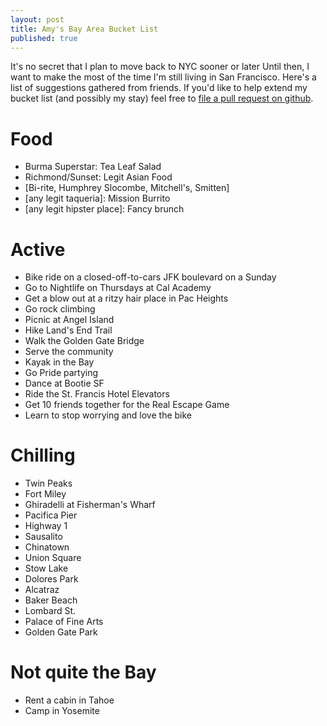 ```yaml
---
layout: post
title: Amy's Bay Area Bucket List
published: true
---
```


It's no secret that I plan to move back to NYC sooner or later Until then, 
I want to make the most of the time I'm still living in San Francisco. 
Here's a list of suggestions gathered from friends. If you'd like to help extend
my bucket list (and possibly my stay) feel free to [file a pull request on github](https://github.com/amyquispe/amyquispe.github.io/blob/master/_posts/2014-01-25-bay-area-bucket-list.markdown).

# Food #

* Burma Superstar: Tea Leaf Salad
* Richmond/Sunset: Legit Asian Food
* [Bi-rite, Humphrey Slocombe, Mitchell's, Smitten]
* [any legit taqueria]: Mission Burrito
* [any legit hipster place]: Fancy brunch  


# Active #

* Bike ride on a closed-off-to-cars JFK boulevard on a Sunday
* Go to Nightlife on Thursdays at Cal Academy
* Get a blow out at a ritzy hair place in Pac Heights
* Go rock climbing
* Picnic at Angel Island
* Hike Land's End Trail
* Walk the Golden Gate Bridge
* Serve the community
* Kayak in the Bay
* Go Pride partying
* Dance at Bootie SF
* Ride the St. Francis Hotel Elevators
* Get 10 friends together for the Real Escape Game 
* Learn to stop worrying and love the bike  

# Chilling #

* Twin Peaks
* Fort Miley
* Ghiradelli at Fisherman's Wharf
* Pacifica Pier
* Highway 1
* Sausalito
* Chinatown
* Union Square
* Stow Lake
* Dolores Park
* Alcatraz
* Baker Beach
* Lombard St.
* Palace of Fine Arts
* Golden Gate Park  

# Not quite the Bay #

* Rent a cabin in Tahoe
* Camp in Yosemite  

